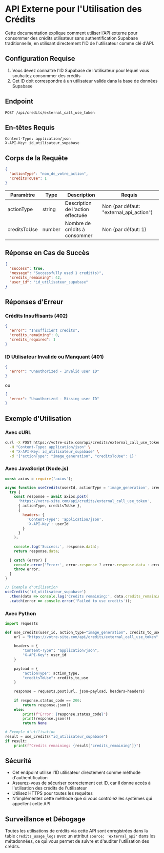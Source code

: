 # API Externe pour l'Utilisation des Crédits

Cette documentation explique comment utiliser l'API externe pour consommer des crédits utilisateur sans authentification Supabase traditionnelle, en utilisant directement l'ID de l'utilisateur comme clé d'API.

## Configuration Requise

1. Vous devez connaître l'ID Supabase de l'utilisateur pour lequel vous souhaitez consommer des crédits
2. Cet ID doit correspondre à un utilisateur valide dans la base de données Supabase

## Endpoint

```
POST /api/credits/external_call_use_token
```

## En-têtes Requis

```
Content-Type: application/json
X-API-Key: id_utilisateur_supabase
```

## Corps de la Requête

```json
{
  "actionType": "nom_de_votre_action",
  "creditsToUse": 1
}
```

| Paramètre | Type | Description | Requis |
|-----------|------|-------------|--------|
| actionType | string | Description de l'action effectuée | Non (par défaut: "external_api_action") |
| creditsToUse | number | Nombre de crédits à consommer | Non (par défaut: 1) |

## Réponse en Cas de Succès

```json
{
  "success": true,
  "message": "Successfully used 1 credit(s)",
  "credits_remaining": 42,
  "user_id": "id_utilisateur_supabase"
}
```

## Réponses d'Erreur

### Crédits Insuffisants (402)

```json
{
  "error": "Insufficient credits",
  "credits_remaining": 0,
  "credits_required": 1
}
```

### ID Utilisateur Invalide ou Manquant (401)

```json
{
  "error": "Unauthorized - Invalid user ID"
}
```

ou

```json
{
  "error": "Unauthorized - Missing user ID"
}
```

## Exemple d'Utilisation

### Avec cURL

```bash
curl -X POST https://votre-site.com/api/credits/external_call_use_token \
  -H "Content-Type: application/json" \
  -H "X-API-Key: id_utilisateur_supabase" \
  -d '{"actionType": "image_generation", "creditsToUse": 1}'
```

### Avec JavaScript (Node.js)

```javascript
const axios = require('axios');

async function useCredits(userId, actionType = 'image_generation', creditsToUse = 1) {
  try {
    const response = await axios.post(
      'https://votre-site.com/api/credits/external_call_use_token',
      { actionType, creditsToUse },
      {
        headers: {
          'Content-Type': 'application/json',
          'X-API-Key': userId
        }
      }
    );
    
    console.log('Success:', response.data);
    return response.data;
    
  } catch (error) {
    console.error('Error:', error.response ? error.response.data : error.message);
    throw error;
  }
}

// Exemple d'utilisation
useCredits('id_utilisateur_supabase')
  .then(data => console.log('Credits remaining:', data.credits_remaining))
  .catch(error => console.error('Failed to use credits'));
```

### Avec Python

```python
import requests

def use_credits(user_id, action_type="image_generation", credits_to_use=1):
    url = "https://votre-site.com/api/credits/external_call_use_token"
    
    headers = {
        "Content-Type": "application/json",
        "X-API-Key": user_id
    }
    
    payload = {
        "actionType": action_type,
        "creditsToUse": credits_to_use
    }
    
    response = requests.post(url, json=payload, headers=headers)
    
    if response.status_code == 200:
        return response.json()
    else:
        print(f"Error: {response.status_code}")
        print(response.json())
        return None

# Exemple d'utilisation
result = use_credits("id_utilisateur_supabase")
if result:
    print(f"Credits remaining: {result['credits_remaining']}")
```

## Sécurité

- Cet endpoint utilise l'ID utilisateur directement comme méthode d'authentification
- Assurez-vous de sécuriser correctement cet ID, car il donne accès à l'utilisation des crédits de l'utilisateur
- Utilisez HTTPS pour toutes les requêtes
- N'implémentez cette méthode que si vous contrôlez les systèmes qui appellent cette API

## Surveillance et Débogage

Toutes les utilisations de crédits via cette API sont enregistrées dans la table `credits_usage_logs` avec un attribut `source: 'external_api'` dans les métadonnées, ce qui vous permet de suivre et d'auditer l'utilisation des crédits. 